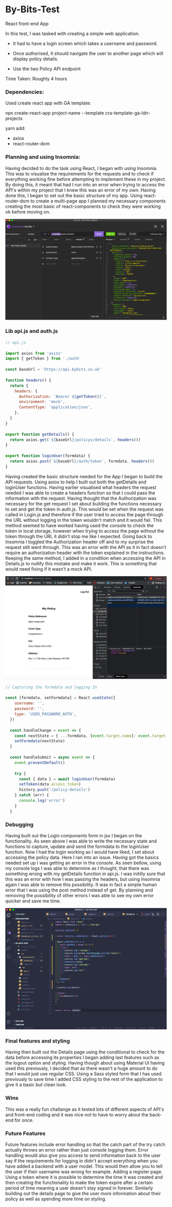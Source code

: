 # By-Bits-Test

React front-end App

In this test, I was tasked with creating a simple web application.

- It had to have a login screen which takes a username and password.

- Once authorised, it should navigate the user to another page which will display policy details.

- Use the two Policy API endpoint


Time Taken: Roughly 4 hours


### Dependencies:

Used create react app with GA template:

npx create-react-app project-name --template cra-template-ga-ldn-projects


yarn add:

- axios
- react-router-dom


### Planning and using Insomnia:

Having decided to do the task using React, I began with using Insomnia. This was to visualise the requirements for the requests and to check if everything working fine before attempting to implement these in my project. By doing this, it meant that had I run into an error when trying to access the API's within my project that I knew this was an error of my own. Having done this, I began to set out the basic structure of my app. Using react-router-dom to create a multi-page app I planned my necessary components creating the most basic of react-components to check they were working ok before moving on.


![Picture](Insomnia-Get.png)

### Lib api.js and auth.js

```JavaScript
// api.js

import axios from 'axios'
import { getToken } from './auth'

const baseUrl = 'https://api.bybits.co.uk'

function headers() {
  return {
    headers: { 
      Authorization: `Bearer ${getToken()}`,
      environment: 'mock',
      ContentType: 'application/json',
    },
  }
}

export function getDetails() {
  return axios.get(`${baseUrl}/policys/details`, headers())
}

export function loginUser(formdata) {
  return axios.post(`${baseUrl}/auth/token`, formdata, headers())
}
```

Having created the basic structure needed for the App I began to build the API requests. Using axios to help I built out both the getDetails and loginUser functions. Having earlier visualised what headers the request needed I was able to create a headers function so that I could pass the information with the request. Having thought that the Authorization was necessary for the get request I set about building the functions necessary to set and get the token in auth.js. This would be set when the request was called in Login.js and therefore if the user tried to access the page through the URL without logging in the token wouldn't match and it would fail. This method seemed to have worked having used the console to check the token in local storage, however when trying to access the page without the token through the URL it didn't stop me like I expected. Going back to Insomnia I toggled the Authorization header off and to my surprise the request still went through. This was an error with the API as it in fact doesn’t require an authorization header with the token explained in the instructions. Keeping the same method, I added in a condition when accessing the API in Details.js to nullify this mistake and make it work. This is something that would need fixing if it wasn’t a mock API.


![Picture](Details-with-token.png)

```JavaScript
// Capturing the formdata and logging In

const [formdata, setFormdata] = React.useState({
    username: '',
    password: '',
    type: 'USER_PASSWORD_AUTH',
  })

  const handleChange = event => {
    const nextState = { ...formdata, [event.target.name]: event.target.value }
    setFormdata(nextState)
  }

  const handleSubmit = async event => {
    event.preventDefault()

    try {
      const { data } = await loginUser(formdata)
      setToken(data.access_token)
      history.push('/policy-details')
    } catch (err) {
      console.log('error')
    }
  }
```

### Debugging

Having built out the Login components form in jsx I began on the functionality. As seen above I was able to write the necessary state and functions to capture, update and send the formdata to the loginUser function. Now I had the login working as I would have liked, I set about accessing the policy data. Here I ran into an issue. Having got the basics needed set up I was getting an error in the console. As seen bellow, using my console logs I was able to determine as I thought, that there was something wrong with my getDetails function in api.js. I was initilly sure that this was an error with how I was passing the headers, but using Insomnia again I was able to remove this possibility. It was in fact a simple human error that I was using the post method instead of get. By planning and removing the possibility of other errors I was able to see my own error quicker and save me time.

![Picture](Debugging.png)


### Final features and styling

Having then built out the Details page using the conditional to check for the data before accessing its properties I began adding last features such as the logout option and styling. Having though about using Material UI having used this previously, I decided that as there wasn't a huge amount to do that I would just use regular CSS. Using a Sass styled form that I has used previously to save time I added CSS styling to the rest of the application to give it a basic but clean look.


### Wins

This was a really fun challange as it tested lots of different aspects of API's and front-end coding and it was nice not to have to worry about the back-end for once.


### Future Features

Future features include error handling so that the catch part of the try catch actually throws an error rather than just console logging them. Error handling would also give you access to send information back to the user say if the requirements for logging in didn't accept everything when you have added a backend with a user model. This would then allow you to tell the user if their username was wrong for example. Adding a register page. Using a token where it is possible to determine the time it was created and then creating the functionality to make the token expire after a certain period of time meaning a user doesn't stay signed in forever. Similarly building out the details page to give the user more information about their policy as well as spending more time on styling.




